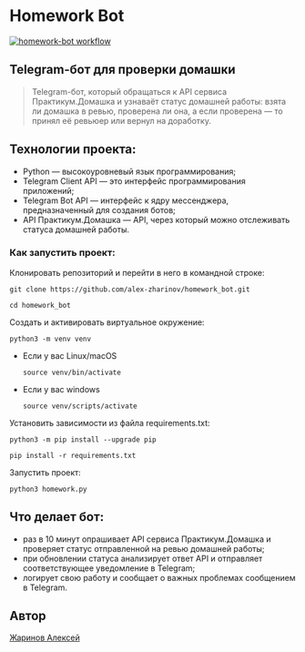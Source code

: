 # Homework Bot

[![homework-bot workflow](https://github.com/alex-zharinov/homework_bot/actions/workflows/main.yml/badge.svg)](https://github.com/alex-zharinov/homework_bot/actions/workflows/main.yml)

## Telegram-бот для проверки домашки
> Telegram-бот, который обращаться к API сервиса Практикум.Домашка и узнаваёт статус домашней работы: взята ли домашка в ревью, проверена ли она, а если проверена — то принял её ревьюер или вернул на доработку.

## Технологии проекта:
- Python — высокоуровневый язык программирования;
- Telegram Client API — это интерфейс программирования приложений;
- Telegram Bot API — интерфейс к ядру мессенджера, предназначенный для создания ботов;
- API Практикум.Домашка — API, через который можно отслеживать статуса домашней работы.

### Как запустить проект:
Клонировать репозиторий и перейти в него в командной строке:
```
git clone https://github.com/alex-zharinov/homework_bot.git
```
```
cd homework_bot
```
Cоздать и активировать виртуальное окружение:
```
python3 -m venv venv
```
* Если у вас Linux/macOS
    ```
    source venv/bin/activate
    ```
* Если у вас windows
    ```
    source venv/scripts/activate
    ```
Установить зависимости из файла requirements.txt:
```
python3 -m pip install --upgrade pip
```
```
pip install -r requirements.txt
```
Запустить проект:
```
python3 homework.py 
```

## Что делает бот:
- раз в 10 минут опрашивает API сервиса Практикум.Домашка и проверяет статус отправленной на ревью домашней работы;
- при обновлении статуса анализирует ответ API и отправляет соответствующее уведомление в Telegram;
- логирует свою работу и сообщает о важных проблемах сообщением в Telegram.

## Автор
[Жаринов Алексей](https://github.com/alex-zharinov)